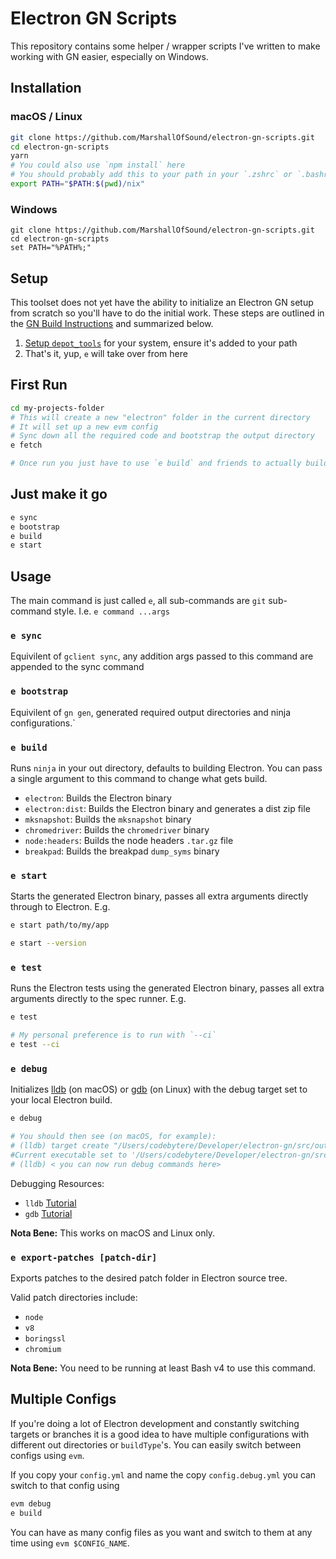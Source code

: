 # Electron GN Scripts

This repository contains some helper / wrapper scripts I've written to make working with GN easier, especially on Windows.

## Installation

### macOS / Linux

```bash
git clone https://github.com/MarshallOfSound/electron-gn-scripts.git
cd electron-gn-scripts
yarn
# You could also use `npm install` here
# You should probably add this to your path in your `.zshrc` or `.bashrc`
export PATH="$PATH:$(pwd)/nix"
```

### Windows

```batch
git clone https://github.com/MarshallOfSound/electron-gn-scripts.git
cd electron-gn-scripts
set PATH="%PATH%;"
```

## Setup

This toolset does not yet have the ability to initialize an Electron GN setup from scratch so you'll have to
do the initial work.  These steps are outlined in the [GN Build Instructions](https://github.com/electron/electron/blob/master/docs/development/build-instructions-gn.md) and summarized below.

1. [Setup `depot_tools`](https://commondatastorage.googleapis.com/chrome-infra-docs/flat/depot_tools/docs/html/depot_tools_tutorial.html#_setting_up) for your system, ensure it's added to your path
2. That's it, yup, `e` will take over from here

## First Run

```bash
cd my-projects-folder
# This will create a new "electron" folder in the current directory
# It will set up a new evm config
# Sync down all the required code and bootstrap the output directory
e fetch

# Once run you just have to use `e build` and friends to actually build your newly cloned Electron setup.
```

## Just make it go

```bash
e sync
e bootstrap
e build
e start
```

## Usage

The main command is just called `e`, all sub-commands are `git` sub-command style.  I.e. `e command ...args`

### `e sync`

Equivilent of `gclient sync`, any addition args passed to this command are appended to the sync command

### `e bootstrap`

Equivilent of `gn gen`, generated required output directories and ninja configurations.`

### `e build`

Runs `ninja` in your out directory, defaults to building Electron.  You can pass a single argument to this command to change what gets build.

* `electron`: Builds the Electron binary
* `electron:dist`: Builds the Electron binary and generates a dist zip file
* `mksnapshot`: Builds the `mksnapshot` binary
* `chromedriver`: Builds the `chromedriver` binary
* `node:headers`: Builds the node headers `.tar.gz` file
* `breakpad`: Builds the breakpad `dump_syms` binary

### `e start`

Starts the generated Electron binary, passes all extra arguments directly through to Electron.  E.g.

```bash
e start path/to/my/app

e start --version
```

### `e test`

Runs the Electron tests using the generated Electron binary, passes all extra arguments directly to the spec runner. E.g.

```bash
e test

# My personal preference is to run with `--ci`
e test --ci
```

### `e debug`

Initializes [lldb](https://lldb.llvm.org/) (on macOS) or [gdb](https://www.gnu.org/software/gdb/) (on Linux) with the debug target set to your local Electron build.

```bash
e debug

# You should then see (on macOS, for example):
# (lldb) target create "/Users/codebytere/Developer/electron-gn/src/out/Testing/Electron.app/Contents/MacOS/Electron"
#Current executable set to '/Users/codebytere/Developer/electron-gn/src/out/Testing/Electron.app/Contents/MacOS/Electron' (x86_64).
# (lldb) < you can now run debug commands here>
```

Debugging Resources:
* `lldb` [Tutorial](https://lldb.llvm.org/use/tutorial.html)
* `gdb` [Tutorial](https://web.eecs.umich.edu/~sugih/pointers/summary.html)

**Nota Bene:** This works on macOS and Linux only.

### `e export-patches [patch-dir]`

Exports patches to the desired patch folder in Electron source tree.

Valid patch directories include:
* `node`
* `v8`
* `boringssl`
* `chromium`

**Nota Bene:** You need to be running at least Bash v4 to use this command.

## Multiple Configs

If you're doing a lot of Electron development and constantly switching targets or branches it is a good idea to
have multiple configurations with different out directories or `buildType`'s.  You can easily switch between configs
using `evm`.

If you copy your `config.yml` and name the copy `config.debug.yml` you can switch to that config using

```bash
evm debug
e build
```

You can have as many config files as you want and switch to them at any time using `evm $CONFIG_NAME`.
